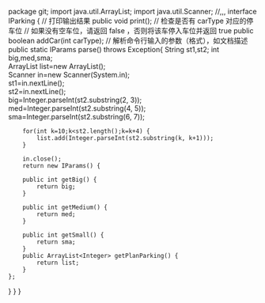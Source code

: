 package git;
import java.util.ArrayList;
import java.util.Scanner;
//,,,
interface IParking {
	// 打印输出结果
	public void print();
	// 检查是否有 carType 对应的停车位
	// 如果没有空车位，请返回 false ，否则将该车停入车位并返回 true
	public boolean addCar(int carType);
	// 解析命令行输入的参数（格式），如文档描述
	public static IParams parse() throws Exception{
		String st1,st2;
		int big,med,sma;		
		ArrayList<Integer> list=new ArrayList<Integer>();		
		Scanner in=new Scanner(System.in);		
		st1=in.nextLine();		
		st2=in.nextLine();		
		big=Integer.parseInt(st2.substring(2, 3));		
		med=Integer.parseInt(st2.substring(4, 5));		
		sma=Integer.parseInt(st2.substring(6, 7));		

		for(int k=10;k<st2.length();k=k+4) {		
			list.add(Integer.parseInt(st2.substring(k, k+1)));	
		}
				
		in.close();
		return new IParams() {		
		
		public int getBig() {				
			return big;			
		}

		public int getMedium() {				
			return med;			
		}
			
		public int getSmall() {				
			return sma;			
		}				
		public ArrayList<Integer> getPlanParking() {
			return list;				
		}
	};
  }
	}
}
